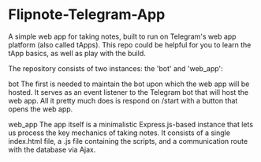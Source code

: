 # Flipnote-Telegram-App
A simple web app for taking notes, built to run on Telegram's web app platform (also called tApps).
This repo could be helpful for you to learn the tApp basics, as well as play with the build. 

The repository consists of two instances: the 'bot' and 'web_app':

bot
The first is needed to maintain the bot upon which the web app will be hosted. It serves as an event listener to the Telegram bot that will host the web app. All it pretty much does is respond on /start with a button that opens the web app.

web_app
The app itself is a minimalistic Express.js-based instance that lets us process the key mechanics of taking notes. It consists of a single index.html file, a .js file containing the scripts, and a communication route with the database via Ajax.



